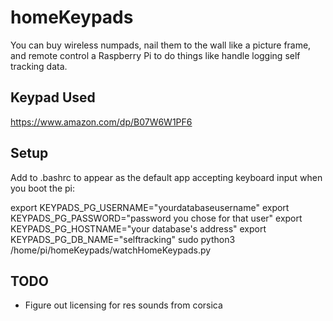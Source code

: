 # homeKeypads
You can buy wireless numpads, nail them to the wall like a picture frame, and remote control a Raspberry Pi to do things like handle logging self tracking data.

## Keypad Used

https://www.amazon.com/dp/B07W6W1PF6

## Setup

Add to .bashrc to appear as the default app accepting keyboard input when you boot the pi:

export KEYPADS_PG_USERNAME="yourdatabaseusername"
export KEYPADS_PG_PASSWORD="password you chose for that user"
export KEYPADS_PG_HOSTNAME="your database's address"
export KEYPADS_PG_DB_NAME="selftracking"
sudo python3 /home/pi/homeKeypads/watchHomeKeypads.py

## TODO

* Figure out licensing for res sounds from corsica
